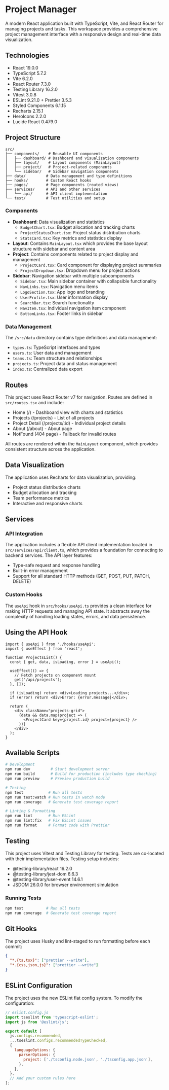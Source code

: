 # Project Manager

A modern React application built with TypeScript, Vite, and React Router for managing projects and tasks. This workspace provides a comprehensive project management interface with a responsive design and real-time data visualization.

## Technologies

- React 19.0.0
- TypeScript 5.7.2
- Vite 6.2.0
- React Router 7.3.0
- Testing Library 16.2.0
- Vitest 3.0.8
- ESLint 9.21.0 + Prettier 3.5.3
- Styled Components 6.1.15
- Recharts 2.15.1
- HeroIcons 2.2.0
- Lucide React 0.479.0

## Project Structure

```
src/
├── components/    # Reusable UI components
│   ├── dashboard/ # Dashboard and visualization components
│   ├── layout/    # Layout components (MainLayout)
│   ├── project/   # Project-related components
│   └── sidebar/   # Sidebar navigation components
├── data/         # Data management and type definitions
├── hooks/        # Custom React hooks
├── pages/        # Page components (routed views)
├── services/     # API and other services
│   └── api/      # API client implementation
└── test/         # Test utilities and setup
```

### Components

- **Dashboard**: Data visualization and statistics
  - `BudgetChart.tsx`: Budget allocation and tracking charts
  - `ProjectStatusChart.tsx`: Project status distribution charts
  - `StatsCard.tsx`: Key metrics and statistics display
- **Layout**: Contains `MainLayout.tsx` which provides the base layout structure with sidebar and content area
- **Project**: Contains components related to project display and management
  - `ProjectCard.tsx`: Card component for displaying project summaries
  - `ProjectDropdown.tsx`: Dropdown menu for project actions
- **Sidebar**: Navigation sidebar with multiple subcomponents
  - `Sidebar.tsx`: Main sidebar container with collapsible functionality
  - `NavLinks.tsx`: Navigation menu items
  - `LogoSection.tsx`: App logo and branding
  - `UserProfile.tsx`: User information display
  - `SearchBar.tsx`: Search functionality
  - `NavItem.tsx`: Individual navigation item component
  - `BottomLinks.tsx`: Footer links in sidebar

### Data Management

The `/src/data` directory contains type definitions and data management:

- `types.ts`: TypeScript interfaces and types
- `users.ts`: User data and management
- `teams.ts`: Team structure and relationships
- `projects.ts`: Project data and status management
- `index.ts`: Centralized data export

## Routes

This project uses React Router v7 for navigation. Routes are defined in `src/routes.tsx` and include:

- Home (/) - Dashboard view with charts and statistics
- Projects (/projects) - List of all projects
- Project Detail (/projects/:id) - Individual project details
- About (/about) - About page
- NotFound (404 page) - Fallback for invalid routes

All routes are rendered within the `MainLayout` component, which provides consistent structure across the application.

## Data Visualization

The application uses Recharts for data visualization, providing:
- Project status distribution charts
- Budget allocation and tracking
- Team performance metrics
- Interactive and responsive charts

## Services

### API Integration

The application includes a flexible API client implementation located in `src/services/api/client.ts`, which provides a foundation for connecting to backend services. The API layer features:

- Type-safe request and response handling
- Built-in error management
- Support for all standard HTTP methods (GET, POST, PUT, PATCH, DELETE)

### Custom Hooks

The `useApi` hook in `src/hooks/useApi.ts` provides a clean interface for making HTTP requests and managing API state. It abstracts away the complexity of handling loading states, errors, and data persistence.

## Using the API Hook

```tsx
import { useApi } from './hooks/useApi';
import { useEffect } from 'react';

function ProjectsList() {
  const { get, data, isLoading, error } = useApi();
  
  useEffect(() => {
    // Fetch projects on component mount
    get('/api/projects');
  }, []);
  
  if (isLoading) return <div>Loading projects...</div>;
  if (error) return <div>Error: {error.message}</div>;
  
  return (
    <div className="projects-grid">
      {data && data.map(project => (
        <ProjectCard key={project.id} project={project} />
      ))}
    </div>
  );
}
```

## Available Scripts

```bash
# Development
npm run dev         # Start development server
npm run build       # Build for production (includes type checking)
npm run preview     # Preview production build

# Testing
npm test           # Run all tests
npm run test:watch # Run tests in watch mode
npm run coverage   # Generate test coverage report

# Linting & Formatting
npm run lint       # Run ESLint
npm run lint:fix   # Fix ESLint issues
npm run format     # Format code with Prettier
```

## Testing

This project uses Vitest and Testing Library for testing. Tests are co-located with their implementation files. Testing setup includes:

- @testing-library/react 16.2.0
- @testing-library/jest-dom 6.6.3
- @testing-library/user-event 14.6.1
- JSDOM 26.0.0 for browser environment simulation

### Running Tests

```bash
npm test          # Run all tests
npm run coverage  # Generate test coverage report
```

## Git Hooks

The project uses Husky and lint-staged to run formatting before each commit:

```json
{
  "*.{ts,tsx}": ["prettier --write"],
  "*.{css,json,js}": ["prettier --write"]
}
```

## ESLint Configuration

The project uses the new ESLint flat config system. To modify the configuration:

```js
// eslint.config.js
import tseslint from 'typescript-eslint';
import js from '@eslint/js';

export default [
  js.configs.recommended,
  ...tseslint.configs.recommendedTypeChecked,
  {
    languageOptions: {
      parserOptions: {
        project: ['./tsconfig.node.json', './tsconfig.app.json'],
      },
    },
  },
  // Add your custom rules here
];
